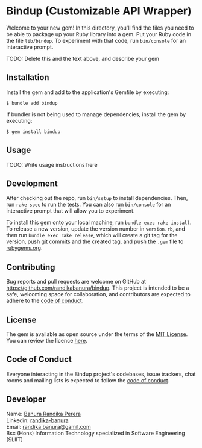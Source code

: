 # Bindup (Customizable API Wrapper)

Welcome to your new gem! In this directory, you'll find the files you need to be able to package up your Ruby library into a gem. Put your Ruby code in the file `lib/bindup`. To experiment with that code, run `bin/console` for an interactive prompt.

TODO: Delete this and the text above, and describe your gem

## Installation

Install the gem and add to the application's Gemfile by executing:

    $ bundle add bindup

If bundler is not being used to manage dependencies, install the gem by executing:

    $ gem install bindup

## Usage

TODO: Write usage instructions here

## Development

After checking out the repo, run `bin/setup` to install dependencies. Then, run `rake spec` to run the tests. You can also run `bin/console` for an interactive prompt that will allow you to experiment.

To install this gem onto your local machine, run `bundle exec rake install`. To release a new version, update the version number in `version.rb`, and then run `bundle exec rake release`, which will create a git tag for the version, push git commits and the created tag, and push the `.gem` file to [rubygems.org](https://rubygems.org).

## Contributing

Bug reports and pull requests are welcome on GitHub at https://github.com/randikabanura/bindup. This project is intended to be a safe, welcoming space for collaboration, and contributors are expected to adhere to the [code of conduct](https://github.com/[USERNAME]/bindup/blob/master/CODE_OF_CONDUCT.md).

## License

The gem is available as open source under the terms of the [MIT License](https://opensource.org/licenses/MIT). You can review the licence [here](./LICENSE.txt).

## Code of Conduct

Everyone interacting in the Bindup project's codebases, issue trackers, chat rooms and mailing lists is expected to follow the [code of conduct](https://github.com/[USERNAME]/bindup/blob/master/CODE_OF_CONDUCT.md).

## Developer

Name: [Banura Randika Perera](https://github.com/randikabanura) <br/>
Linkedin: [randika-banura](https://www.linkedin.com/in/randika-banura/) <br/>
Email: [randika.banura@gamil.com](mailto:randika.banura@gamil.com) <br/>
Bsc (Hons) Information Technology specialized in Software Engineering (SLIIT) <br/>